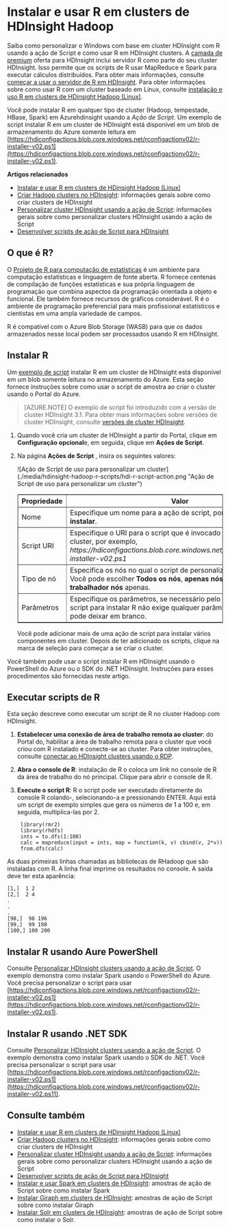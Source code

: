 <properties
    pageTitle="Uso R em HDInsight personalizar clusters | Microsoft Azure"
    description="Saiba como instalar R usando a ação de Script e usar R em clusters de HDInsight."
    services="hdinsight"
    documentationCenter=""
    tags="azure-portal"
    authors="mumian"
    manager="jhubbard"
    editor="cgronlun"/>

<tags
    ms.service="hdinsight"
    ms.workload="big-data"
    ms.tgt_pltfrm="na"
    ms.devlang="na"
    ms.topic="article"
    ms.date="09/14/2016"
    ms.author="jgao"/>

# <a name="install-and-use-r-on-hdinsight-hadoop-clusters"></a>Instalar e usar R em clusters de HDInsight Hadoop

Saiba como personalizar o Windows com base em cluster HDInsight com R usando a ação de Script e como usar R em HDInsight clusters. A [camada de premium](https://azure.microsoft.com/pricing/details/hdinsight/) oferta para HDInsight inclui servidor R como parte do seu cluster HDInsight. Isso permite que os scripts de R usar MapReduce e Spark para executar cálculos distribuídos. Para obter mais informações, consulte [começar a usar o servidor de R em HDInsight](hdinsight-hadoop-r-server-get-started.md). Para obter informações sobre como usar R com um cluster baseado em Linux, consulte [instalação e uso R em clusters de HDinsight Hadoop (Linux)](hdinsight-hadoop-r-scripts-linux.md).
 
Você pode instalar R em qualquer tipo de cluster (Hadoop, tempestade, HBase, Spark) em Azurehdinsight usando a *Ação de Script*. Um exemplo de script instalar R em um cluster de HDInsight está disponível em um blob de armazenamento do Azure somente leitura em [https://hdiconfigactions.blob.core.windows.net/rconfigactionv02/r-installer-v02.ps1](https://hdiconfigactions.blob.core.windows.net/rconfigactionv02/r-installer-v02.ps1). 

**Artigos relacionados**

- [Instalar e usar R em clusters de HDinsight Hadoop (Linux)](hdinsight-hadoop-r-scripts-linux.md)
- [Criar Hadoop clusters no HDInsight](hdinsight-provision-clusters.md): informações gerais sobre como criar clusters de HDInsight
- [Personalizar cluster HDInsight usando a ação de Script][hdinsight-cluster-customize]: informações gerais sobre como personalizar clusters HDInsight usando a ação de Script
- [Desenvolver scripts de ação de Script para HDInsight](hdinsight-hadoop-script-actions.md)

## <a name="what-is-r"></a>O que é R?

O <a href="http://www.r-project.org/" target="_blank">Projeto de R para computação de estatísticas</a> é um ambiente para computação estatísticas e linguagem de fonte aberta. R fornece centenas de compilação de funções estatísticas e sua própria linguagem de programação que combina aspectos da programação orientada a objeto e funcional. Ele também fornece recursos de gráficos considerável. R é o ambiente de programação preferencial para mais profissional estatísticos e cientistas em uma ampla variedade de campos.

R é compatível com o Azure Blob Storage (WASB) para que os dados armazenados nesse local podem ser processados usando R em HDInsight.  

## <a name="install-r"></a>Instalar R

Um [exemplo de script](https://hdiconfigactions.blob.core.windows.net/rconfigactionv02/r-installer-v02.ps1) instalar R em um cluster de HDInsight está disponível em um blob somente leitura no armazenamento do Azure. Esta seção fornece instruções sobre como usar o script de amostra ao criar o cluster usando o Portal do Azure.

> [AZURE.NOTE] O exemplo de script foi introduzido com a versão de cluster HDInsight 3.1. Para obter mais informações sobre versões de cluster HDInsight, consulte [versões de cluster HDInsight](hdinsight-component-versioning.md).

1. Quando você cria um cluster de HDInsight a partir do Portal, clique em **Configuração opcional**e, em seguida, clique em **Ações de Script**.
2. Na página **Ações de Script** , insira os seguintes valores:

    ![Ação de Script de uso para personalizar um cluster] (./media/hdinsight-hadoop-r-scripts/hdi-r-script-action.png "Ação de Script de uso para personalizar um cluster")

    <table border='1'>
        <tr><th>Propriedade</th><th>Valor</th></tr>
        <tr><td>Nome</td>
            <td>Especifique um nome para a ação de script, por exemplo, <b>R instalar</b>.</td></tr>
        <tr><td>Script URI</td>
            <td>Especifique o URI para o script que é invocado para personalizar o cluster, por exemplo, <i>https://hdiconfigactions.blob.core.windows.net/rconfigactionv02/r-installer-v02.ps1</i></td></tr>
        <tr><td>Tipo de nó</td>
            <td>Especifica os nós no qual o script de personalização é executado. Você pode escolher <b>Todos os nós</b>, <b>apenas nós de cabeça</b>ou <b>trabalhador nós</b> apenas.
        <tr><td>Parâmetros</td>
            <td>Especifique os parâmetros, se necessário pelo script. No entanto, o script para instalar R não exige qualquer parâmetros, assim você pode deixar em branco.</td></tr>
    </table>

    Você pode adicionar mais de uma ação de script para instalar vários componentes em cluster. Depois de ter adicionado os scripts, clique na marca de seleção para começar a se criar o cluster.

Você também pode usar o script instalar R em HDInsight usando o PowerShell do Azure ou o SDK do .NET HDInsight. Instruções para esses procedimentos são fornecidas neste artigo.

## <a name="run-r-scripts"></a>Executar scripts de R
Esta seção descreve como executar um script de R no cluster Hadoop com HDInsight.

1. **Estabelecer uma conexão de área de trabalho remota ao cluster**: do Portal do, habilitar a área de trabalho remota para o cluster que você criou com R instalado e conecte-se ao cluster. Para obter instruções, consulte [conectar ao HDInsight clusters usando o RDP](hdinsight-administer-use-management-portal.md#rdp).

2. **Abra o console de R**: instalação de R o coloca um link no console de R da área de trabalho do nó principal. Clique para abrir o console de R.

3. **Execute o script R**: R o script pode ser executado diretamente do console R colando-, selecionando-a e pressionando ENTER. Aqui está um script de exemplo simples que gera os números de 1 a 100 e, em seguida, multiplica-las por 2.

        library(rmr2)
        library(rhdfs)
        ints = to.dfs(1:100)
        calc = mapreduce(input = ints, map = function(k, v) cbind(v, 2*v))
        from.dfs(calc)

As duas primeiras linhas chamadas as bibliotecas de RHadoop que são instaladas com R. A linha final imprime os resultados no console. A saída deve ter esta aparência:

    [1,]  1 2
    [2,]  2 4
    .
    .
    .
    [98,]  98 196
    [99,]  99 198
    [100,] 100 200


## <a name="install-r-using-aure-powershell"></a>Instalar R usando Aure PowerShell

Consulte [Personalizar HDInsight clusters usando a ação de Script](hdinsight-hadoop-customize-cluster.md#call_scripts_using_powershell).  O exemplo demonstra como instalar Spark usando o PowerShell do Azure. Você precisa personalizar o script para usar [https://hdiconfigactions.blob.core.windows.net/rconfigactionv02/r-installer-v02.ps1](https://hdiconfigactions.blob.core.windows.net/rconfigactionv02/r-installer-v02.ps1).

## <a name="install-r-using-net-sdk"></a>Instalar R usando .NET SDK

Consulte [Personalizar HDInsight clusters usando a ação de Script](hdinsight-hadoop-customize-cluster.md#call_scripts_using_azure_powershell). O exemplo demonstra como instalar Spark usando o SDK do .NET. Você precisa personalizar o script para usar [https://hdiconfigactions.blob.core.windows.net/rconfigactionv02/r-installer-v02.ps1](https://hdiconfigactions.blob.core.windows.net/rconfigactionv02/r-installer-v02.ps11).


## <a name="see-also"></a>Consulte também

- [Instalar e usar R em clusters de HDinsight Hadoop (Linux)](hdinsight-hadoop-r-scripts-linux.md)
- [Criar Hadoop clusters no HDInsight](hdinsight-provision-clusters.md): informações gerais sobre como criar clusters de HDInsight
- [Personalizar cluster HDInsight usando a ação de Script][hdinsight-cluster-customize]: informações gerais sobre como personalizar clusters HDInsight usando a ação de Script
- [Desenvolver scripts de ação de Script para HDInsight](hdinsight-hadoop-script-actions.md)
- [Instalar e usar Spark em clusters de HDInsight][hdinsight-install-spark]: amostras de ação de Script sobre como instalar Spark
- [Instalar Giraph em clusters de HDInsight](hdinsight-hadoop-giraph-install.md): amostras de ação de Script sobre como instalar Giraph
- [Instalar Solr em clusters de HDInsight](hdinsight-hadoop-solr-install-linux.md): amostras de ação de Script sobre como instalar o Solr.

[powershell-install-configure]: powershell-install-configure.md
[hdinsight-provision]: ../hdinsight-provision-clusters/
[hdinsight-cluster-customize]: hdinsight-hadoop-customize-cluster-linux.md
[hdinsight-install-spark]: hdinsight-apache-spark-jupyter-spark-sql.md
